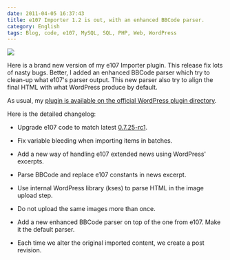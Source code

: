 ```yaml
---
date: 2011-04-05 16:37:43
title: e107 Importer 1.2 is out, with an enhanced BBCode parser.
category: English
tags: Blog, code, e107, MySQL, SQL, PHP, Web, WordPress
---
```


![](/uploads/2011/e107-importer-12-option-panel.png)

Here is a brand new version of my e107 Importer plugin. This release fix lots of nasty bugs. Better, I added an enhanced BBCode parser which try to clean-up what e107's parser output. This new parser also try to align the final HTML with what WordPress produce by default.

As usual, my [plugin is available on the official WordPress plugin directory](https://wordpress.org/extend/plugins/e107-importer/).

Here is the detailed changelog:

  * Upgrade e107 code to match latest [0.7.25-rc1](https://e107.org/news.php?item.879).

  * Fix variable bleeding when importing items in batches.

  * Add a new way of handling e107 extended news using WordPress' excerpts.

  * Parse BBCode and replace e107 constants in news excerpt.

  * Use internal WordPress library (kses) to parse HTML in the image upload step.

  * Do not upload the same images more than once.

  * Add a new enhanced BBCode parser on top of the one from e107. Make it the default parser.

  * Each time we alter the original imported content, we create a post revision.

